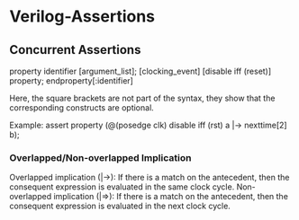 # Verilog-Assertions

## Concurrent Assertions
 
property identifier [argument_list]; 
          [clocking_event] [disable iff (reset)] property; 
endproperty[:identifier] 

Here, the square brackets are not part of the syntax, they show that the corresponding constructs are optional. 

Example: 
assert property (@(posedge clk) disable iff (rst) a |-> nexttime[2] b); 

### Overlapped/Non-overlapped Implication
Overlapped implication (|->): If there is a match on the antecedent, then the consequent expression is evaluated in the same clock cycle. 
Non-overlapped implication (|=>): If there is a match on the antecedent, then the consequent expression is evaluated in the next clock cycle. 

 
